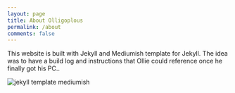```yaml
---
layout: page
title: About Olligoplous
permalink: /about
comments: false
---
```


<div class="row justify-content-between">
<div class="col-md-8 pr-5">

<p>This website is built with Jekyll and Mediumish template for Jekyll. The idea was to have a build log and instructions that Ollie could reference once he finally got his PC..</p>

<p class="mb-5"><img class="shadow-lg" src="{{site.baseurl}}/assets/images/endorphy.webp" alt="jekyll template mediumish" /></p>

